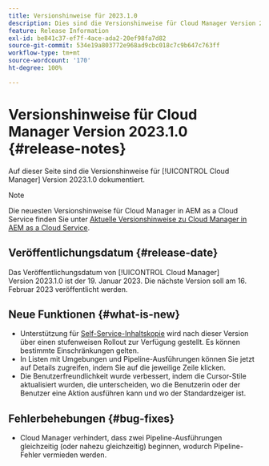 ```yaml
---
title: Versionshinweise für 2023.1.0
description: Dies sind die Versionshinweise für Cloud Manager Version 2023.1.0.
feature: Release Information
exl-id: be841c37-ef7f-4ace-ada2-20ef98fa7d82
source-git-commit: 534e19a803772e968ad9cbc018c7c9b647c763ff
workflow-type: tm+mt
source-wordcount: '170'
ht-degree: 100%

---
```


# Versionshinweise für Cloud Manager Version 2023.1.0 {#release-notes}

Auf dieser Seite sind die Versionshinweise für [!UICONTROL Cloud Manager] Version 2023.1.0 dokumentiert.

>[!NOTE]
>
>Die neuesten Versionshinweise für Cloud Manager in AEM as a Cloud Service finden Sie unter [Aktuelle Versionshinweise zu Cloud Manager in AEM as a Cloud Service](https://experienceleague.adobe.com/docs/experience-manager-cloud-service/content/implementing/using-cloud-manager/release-notes-cloud-manager/release-notes-cm-current.html?lang=de).

## Veröffentlichungsdatum {#release-date}

Das Veröffentlichungsdatum von [!UICONTROL Cloud Manager] Version 2023.1.0 ist der 19. Januar 2023. Die nächste Version soll am 16. Februar 2023 veröffentlicht werden.

## Neue Funktionen {#what-is-new}

* Unterstützung für [Self-Service-Inhaltskopie](/help/using/content-copy.md) wird nach dieser Version über einen stufenweisen Rollout zur Verfügung gestellt. Es können bestimmte Einschränkungen gelten.
* In Listen mit Umgebungen und Pipeline-Ausführungen können Sie jetzt auf Details zugreifen, indem Sie auf die jeweilige Zeile klicken.
* Die Benutzerfreundlichkeit wurde verbessert, indem die Cursor-Stile aktualisiert wurden, die unterscheiden, wo die Benutzerin oder der Benutzer eine Aktion ausführen kann und wo der Standardzeiger ist.

## Fehlerbehebungen {#bug-fixes}

* Cloud Manager verhindert, dass zwei Pipeline-Ausführungen gleichzeitig (oder nahezu gleichzeitig) beginnen, wodurch Pipeline-Fehler vermieden werden.
